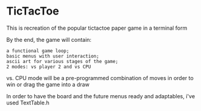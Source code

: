 # TicTacToe

This is recreation of the popular tictactoe paper game in a terminal form

By the end, the game will contain:

    a functional game loop;
    basic menus with user interaction;
    ascii art for various stages of the game;
    2 modes: vs player 2 and vs CPU

vs. CPU mode will be a pre-programmed combination of moves in order to win or drag the game into a draw

In order to have the board and the future menus ready and adaptables, i've used TextTable.h
